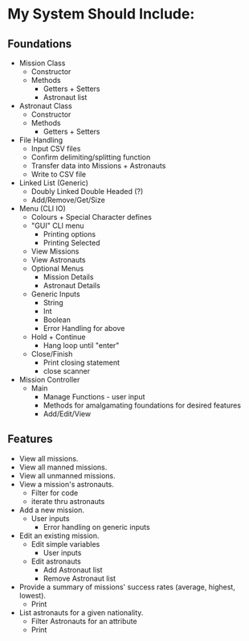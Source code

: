 # My System Should Include:

## Foundations
- Mission Class
    - Constructor
    - Methods
        - Getters + Setters
        - Astronaut list
- Astronaut Class
    - Constructor
    - Methods
        - Getters + Setters
- File Handling
    - Input CSV files
    - Confirm delimiting/splitting function
    - Transfer data into Missions + Astronauts
    - Write to CSV file
- Linked List (Generic)
    - Doubly Linked Double Headed (?)
    - Add/Remove/Get/Size
- Menu (CLI IO)
    - Colours + Special Character defines
    - "GUI" CLI menu
        - Printing options
        - Printing Selected
    - View Missions
    - View Astronauts
    - Optional Menus
        - Mission Details
        - Astronaut Details
    - Generic Inputs
        - String
        - Int
        - Boolean
        - Error Handling for above
    - Hold + Continue
        - Hang loop until "enter"
    - Close/Finish
        - Print closing statement 
        - close scanner
- Mission Controller
    - Main
        - Manage Functions - user input
        - Methods for amalgamating foundations for desired features
        - Add/Edit/View

## Features
- View all missions.
- View all manned missions.
- View all unmanned missions.
- View a mission's astronauts.
    - Filter for code
    - iterate thru astronauts
- Add a new mission.
    - User inputs
        - Error handling on generic inputs
- Edit an existing mission.
    - Edit simple variables 
        - User inputs 
    - Edit astronauts
        - Add Astronaut list
        - Remove Astronaut list
- Provide a summary of missions' success rates (average, highest, lowest).
    - Print
- List astronauts for a given nationality.
    - Filter Astronauts for an attribute
    - Print

